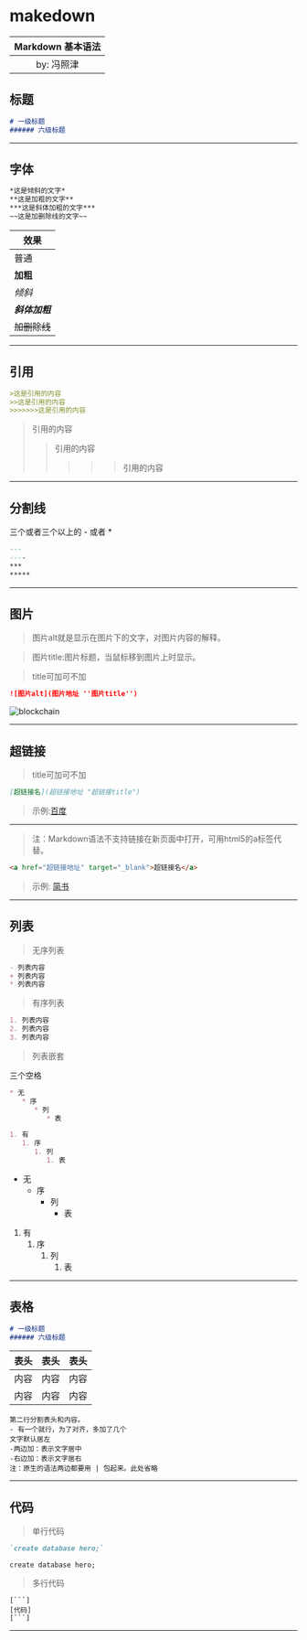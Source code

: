 makedown
==========================

| Markdown 基本语法 |
| :---: |
| by: 冯照津 |



## 标题
```md
# 一级标题
###### 六级标题
```
---
## 字体
```md
*这是倾斜的文字*
**这是加粗的文字**
***这是斜体加粗的文字***
~~这是加删除线的文字~~
```
|效果|
| --- |
|普通|
|**加粗**|
|*倾斜*|
|***斜体加粗***|
|~~加删除线~~|

---
## 引用
```md
>这是引用的内容
>>这是引用的内容
>>>>>>>这是引用的内容
```
>引用的内容
>>引用的内容
>>>>>引用的内容
---
## 分割线
三个或者三个以上的 - 或者 * 
```md
---
----
***
*****
```


---
## 图片
>图片alt就是显示在图片下的文字，对图片内容的解释。

>图片title:图片标题，当鼠标移到图片上时显示。

>title可加可不加
```md
![图片alt](图片地址 ''图片title'')
```
![blockchain](/left.PNG "左连接")

---
## 超链接
>title可加可不加
```md
[超链接名](超链接地址 "超链接title")
```
>示例:[百度](http://baidu.com)
---
>注：Markdown语法不支持链接在新页面中打开，可用html5的a标签代替。
```html
<a href="超链接地址" target="_blank">超链接名</a>
```
>示例:
<a href="https://www.jianshu.com/u/1f5ac0cf6a8b" target="_blank">简书</a>
---
## 列表

>无序列表
```md
- 列表内容
+ 列表内容
* 列表内容
```
>有序列表
```md
1. 列表内容
2. 列表内容
3. 列表内容
```
>列表嵌套

三个空格
```md
* 无
   * 序
      * 列
         * 表

1. 有
   1. 序
      1. 列
         1. 表
```
* 无
   * 序
      * 列
         * 表

1. 有
   1. 序
      1. 列
         1. 表


---
## 表格
```md
# 一级标题
###### 六级标题
```
表头|表头|表头
---|:--:|---:
内容|内容|内容
内容|内容|内容
```
第二行分割表头和内容。
- 有一个就行，为了对齐，多加了几个
文字默认居左
-两边加：表示文字居中
-右边加：表示文字居右
注：原生的语法两边都要用 | 包起来。此处省略
```
---
## 代码
>单行代码
```md
`create database hero;`
```
`create database hero;`

>多行代码
```
[```]
[代码]
[```]
```

---